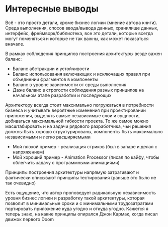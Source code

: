 # Интересные выводы

Всё - это просто детали, кроме бизнес логики (мнение автора книги). Среда выполнения, спосов ввода/вывода данных, хранилище данных, интерфейс, фреймворк/библиотека, все это детали, которые всегда могут поменяться и которые не так важны, как может показаться вначале.

В рамках соблюдения принципов построения архитектуры везде важен баланс:

- Баланс абстракции и устойчивости
- Баланс использования включающих и исключащих правил при объеднении фрагментов в компоненты
- Баланс в уровне зависимости от среды выполнения
- Даже баланс в строгости соблюдения разных принципов на начальном этапе разработки и последующих

Архитектору всегда стоит максимально погружаться в потребности бизнеса и учитывать вероятные изменения при проектировании приложения, выделять самые независимые слои и сущности, добиваться максимальной гибкости проекта. То же самое можно масштабировать и на задачи рядового разработчика, чьи решения должны быть хорошо структурированы, компоненты быть максимально независимыми и легко расширяемыми

- Мой плохой пример - реализация стриков (был в запаре и делал с напряжением)
- Мой хороший пример - Animation Processor (писал по кайфу, чтобы облегчить задачу с программными анимациями)

Принципы построения архитектуры напрямую затрагивают и фактически описывают принципы тестирования (раньше это было не так очевидно)

Есть ощущение, что автор проповедует радикальную независимость уровня бизнес логики и разработку такой архитектуры, которая позволит в минимальные сроки и с минимальными трудозатратами портировать приложение куда угодно и откуда угодно. Кажется я теперь знаю, на какие принципы опирался Джон Кармак, когда писал движок первого Doom
